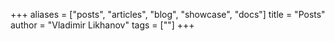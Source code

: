 +++
aliases = ["posts", "articles", "blog", "showcase", "docs"]
title = "Posts"
author = "Vladimir Likhanov"
tags = [""]
+++
